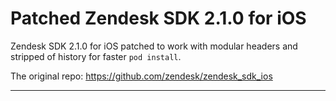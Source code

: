 # Patched Zendesk SDK 2.1.0 for iOS

Zendesk SDK 2.1.0 for iOS patched to work with modular headers and stripped of history for faster `pod install`.

The original repo: https://github.com/zendesk/zendesk_sdk_ios

---
